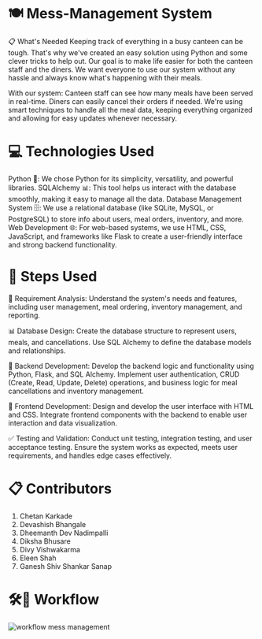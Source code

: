 # 🍽️ Mess-Management System
📋 What's Needed
Keeping track of everything in a busy canteen can be tough. That's why we've created an easy solution using Python and some clever tricks to help out. Our goal is to make life easier for both the canteen staff and the diners. We want everyone to use our system without any hassle and always know what's happening with their meals.

With our system:
Canteen staff can see how many meals have been served in real-time.
Diners can easily cancel their orders if needed.
We're using smart techniques to handle all the meal data, keeping everything organized and allowing for easy updates whenever necessary.

# 💻 Technologies Used
Python 🐍: We chose Python for its simplicity, versatility, and powerful libraries.
SQLAlchemy 📊: This tool helps us interact with the database smoothly, making it easy to manage all the data.
Database Management System 🗄️: We use a relational database (like SQLite, MySQL, or PostgreSQL) to store info about users, meal orders, inventory, and more.
Web Development 🌐: For web-based systems, we use HTML, CSS, JavaScript, and frameworks like Flask to create a user-friendly interface and strong backend functionality.

# 🚀 Steps Used
📝 Requirement Analysis:
Understand the system's needs and features, including user management, meal ordering, inventory management, and reporting.

📊 Database Design:
Create the database structure to represent users, meals, and cancellations.
Use SQL Alchemy to define the database models and relationships.

🔧 Backend Development:
Develop the backend logic and functionality using Python, Flask, and SQL Alchemy.
Implement user authentication, CRUD (Create, Read, Update, Delete) operations, and business logic for meal cancellations and inventory management.

🎨 Frontend Development:
Design and develop the user interface with HTML and CSS.
Integrate frontend components with the backend to enable user interaction and data visualization.

✅ Testing and Validation:
Conduct unit testing, integration testing, and user acceptance testing.
Ensure the system works as expected, meets user requirements, and handles edge cases effectively.

# 📋 Contributors 
1. Chetan Karkade
2. Devashish Bhangale
3. Dheemanth Dev Nadimpalli
4. Diksha Bhusare
5. Divy Vishwakarma
6. Eleen Shah
7. Ganesh Shiv Shankar Sanap

# 🛠️🔄 Workflow 
![workflow mess management](https://github.com/divy08/Mess-Management/assets/163405646/784883b4-807e-4dcf-99d8-7be7e430a089)
